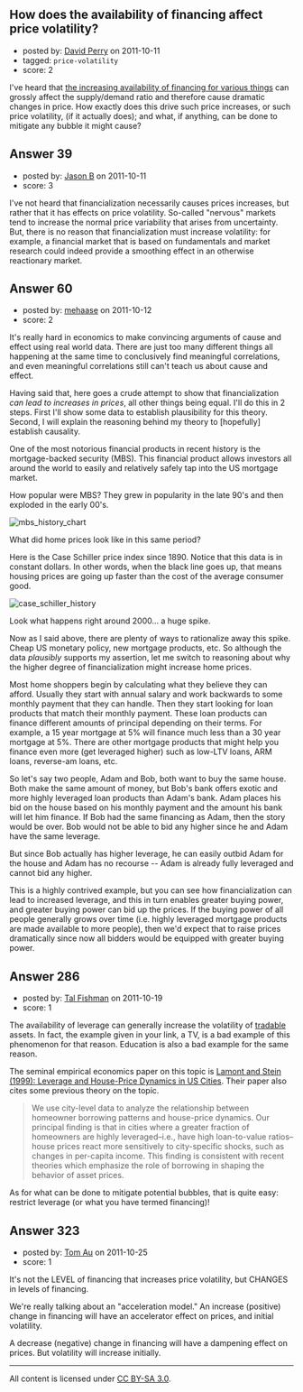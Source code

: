 ## How does the availability of financing affect price volatility?

- posted by: [David Perry](https://stackexchange.com/users/-1/8-david-perry) on 2011-10-11
- tagged: `price-volatility`
- score: 2

I've heard that [the increasing availability of financing for various things][1] can grossly affect the supply/demand ratio and therefore cause dramatic changes in price. How exactly does this drive such price increases, or such price volatility, (if it actually does); and what, if anything, can be done to mitigate any bubble it might cause?

  [1]: http://market-ticker.org/akcs-www?post=195434


## Answer 39

- posted by: [Jason B](https://stackexchange.com/users/-1/26-jason-b) on 2011-10-11
- score: 3

I've not heard that financialization necessarily causes prices increases, but rather that it has effects on price volatility.  So-called "nervous" markets tend to increase the normal price variability that arises from uncertainty. But, there is no reason that financialization must increase volatility:  for example, a financial market that is based on fundamentals and market research could indeed provide a smoothing effect in an otherwise reactionary market.


## Answer 60

- posted by: [mehaase](https://stackexchange.com/users/-1/10-mehaase) on 2011-10-12
- score: 2

<p>It's really hard in economics to make convincing arguments of cause and effect using real world data. There are just too many different things all happening at the same time to conclusively find meaningful correlations, and even meaningful correlations still can't teach us about cause and effect.</p>

<p>Having said that, here goes a crude attempt to show that financialization <em>can lead to increases in prices</em>, all other things being equal. I'll do this in 2 steps. First I'll show some data to establish plausibility for this theory. Second, I will explain the reasoning behind my theory to [hopefully] establish causality.</p>

<p>One of the most notorious financial products in recent history is the mortgage-backed security (MBS). This financial product allows investors all around the world to easily and relatively safely tap into the US mortgage market.</p>

<p>How popular were MBS? They grew in popularity in the late 90's and then exploded in the early 00's.</p>

<p><img src="http://i.stack.imgur.com/iXxkZ.png" alt="mbs_history_chart"></p>

<p>What did home prices look like in this same period?</p>

<p>Here is the Case Schiller price index since 1890. Notice that this data is in constant dollars. In other words, when the black line goes up, that means housing prices are going up faster than the cost of the average consumer good. </p>

<p><img src="http://i.stack.imgur.com/LrQT3.png" alt="case_schiller_history"></p>

<p>Look what happens right around 2000... a huge spike.</p>

<p>Now as I said above, there are plenty of ways to rationalize away this spike. Cheap US monetary policy, new mortgage products, etc. So although the data <em>plausibly</em> supports my assertion, let me switch to reasoning about why the higher degree of financialization might increase home prices.</p>

<p>Most home shoppers begin by calculating what they believe they can afford. Usually they start with annual salary and work backwards to some monthly payment that they can handle. Then they start looking for loan products that match their monthly payment. These loan products can finance different amounts of principal depending on their terms. For example, a 15 year mortgage at 5% will finance much less than a 30 year mortgage at 5%. There are other mortgage products that might help you finance even more (get leveraged higher) such as low-LTV loans, ARM loans, reverse-am loans, etc.</p>

<p>So let's say two people, Adam and Bob, both want to buy the same house. Both make the same amount of money, but Bob's bank offers exotic and more highly leveraged loan products than Adam's bank. Adam places his bid on the house based on his monthly payment and the amount his bank will let him finance. If Bob had the same financing as Adam, then the story would be over. Bob would not be able to bid any higher since he and Adam have the same leverage.</p>

<p>But since Bob actually has higher leverage, he can easily outbid Adam for the house and Adam has no recourse -- Adam is already fully leveraged and cannot bid any higher.</p>

<p>This is a highly contrived example, but you can see how financialization can lead to increased leverage, and this in turn enables greater buying power, and greater buying power can bid up the prices. If the buying power of all people generally grows over time (i.e. highly leveraged mortgage products are made available to more people), then we'd expect that to raise prices dramatically since now all bidders would be equipped with greater buying power.</p>



## Answer 286

- posted by: [Tal Fishman](https://stackexchange.com/users/-1/89-tal-fishman) on 2011-10-19
- score: 1

<p>The availability of leverage can generally increase the volatility of <a href="http://en.wikipedia.org/wiki/Tradability" rel="nofollow">tradable</a> assets.  In fact, the example given in your link, a TV, is a bad example of this phenomenon for that reason.  Education is also a bad example for the same reason.</p>

<p>The seminal empirical economics paper on this topic is <a href="http://ssrn.com/abstract=147910" rel="nofollow">Lamont and Stein (1999): Leverage and House-Price Dynamics in US Cities</a>.  Their paper also cites some previous theory on the topic.</p>

<blockquote>
  <p>We use city-level data to analyze the relationship between homeowner borrowing patterns and house-price dynamics. Our principal finding is that in cities where a greater fraction of homeowners are highly leveraged–i.e., have high loan-to-value ratios–house prices react more sensitively to city-specific shocks, such as changes in per-capita income. This finding is consistent with recent theories which emphasize the role of borrowing in shaping the behavior of asset prices.</p>
</blockquote>

<p>As for what can be done to mitigate potential bubbles, that is quite easy: restrict leverage (or what you have termed financing)!</p>



## Answer 323

- posted by: [Tom Au](https://stackexchange.com/users/-1/178-tom-au) on 2011-10-25
- score: 1

It's not the LEVEL of financing that increases price volatility, but CHANGES in levels of financing.

We're really talking about an "acceleration model." An increase (positive) change in financing will have an accelerator effect on prices, and initial volatility.

A decrease (negative) change in financing will have a dampening effect on prices. But volatility will increase initially.



---

All content is licensed under [CC BY-SA 3.0](https://creativecommons.org/licenses/by-sa/3.0/).
